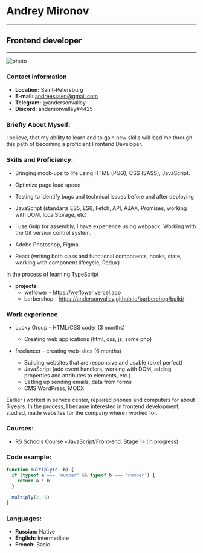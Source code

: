 # Andrey Mironov
---
## Frontend developer
---
![photo](https://avatars.githubusercontent.com/u/64207898?v=4)

### Contact information
- **Location:** Saint-Petersburg
- **E-mail:** andreesssen@gmail.com
- **Telegram:** @andersonvalley
- **Discord:** andersonvalley#4425

### Briefly About Myself:
I believe, that my ability to learn and to gain new skills will lead me through this path of becoming a proficient Frontend Developer.

### Skills and Proficiency:
- Bringing mock-ups to life using HTML (PUG), CSS (SASS), JavaScript.
- Optimize page load speed
- Testing to identify bugs and technical issues before and after deploying
- JavaScript (standarts ES5, ES6; Fetch, API, AJAX, Promises, working with DOM, localStorage, etc)
- I use Gulp for assembly, I have experience using webpack. Working with the Git version control system.

- Adobe Photoshop, Figma

- React (writing both class and functional components, hooks, state, working with component lifecycle, Redux)

In the process of learning TypeScript

- **projects**:
  - weflower - https://weflower.vercel.app
  - barbershop - https://andersonvalley.github.io/barbershop/build/

### Work experience
- Lucky Group - HTML/CSS coder (3 months)

  - Creating web applications (html, css, js, some php)

- freelancer - creating web-sites (6 months)
  - Building websites that are responsive and usable (pixel perfect)
  - JavaScript (add event handlers, working with DOM, adding properties and attributes to elements, etc.)
  - Setting up sending emails, data from forms
  - CMS WordPress, MODX

Earlier i worked in service center, repaired phones and computers for about 6 years. In the process, I became interested in frontend development, studied, made websites for the company where i worked for.

### Courses:
- RS Schools Course «JavaScript/Front-end. Stage 1» (in progress)

### Code example:
```js
function multiply(a, b) {
  if (typeof a === 'number' && typeof b === 'number') {
    return a * b
  }

  multiply(2, 5)
}
```

### Languages:
- **Russian:** Native
- **English:** Intermediate
- **French:** Basic
